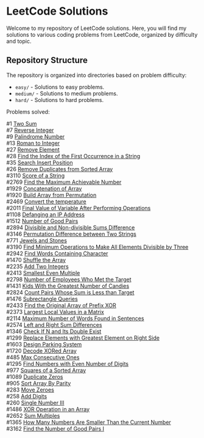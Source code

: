 # LeetCode Solutions

Welcome to my repository of LeetCode solutions. Here, you will find my solutions to various coding problems from LeetCode, organized by difficulty and topic.

## Repository Structure

The repository is organized into directories based on problem difficulty:

- `easy/` - Solutions to easy problems.
- `medium/` - Solutions to medium problems.
- `hard/` - Solutions to hard problems.

Problems solved:

#1 [Two Sum](https://leetcode.com/problems/two-sum/description/) <br>
#7 [Reverse Integer](https://leetcode.com/problems/reverse-integer/description/) <br>
#9 [Palindrome Number](https://leetcode.com/problems/palindrome-number/description/) <br>
#13 [Roman to Integer](https://leetcode.com/problems/roman-to-integer/description/) <br>
#27 [Remove Element](https://leetcode.com/problems/remove-element/description/) <br>
#28 [Find the Index of the First Occurrence in a String](https://leetcode.com/problems/find-the-index-of-the-first-occurrence-in-a-string/description/) <br>
#35 [Search Insert Position](https://leetcode.com/problems/search-insert-position/description/) <br>
#26 [Remove Duplicates from Sorted Array](https://leetcode.com/problems/remove-duplicates-from-sorted-array/description/) <br>
#3110 [Score of a String](https://leetcode.com/problems/score-of-a-string/description/) <br>
#2769 [Find the Maximum Achievable Number](https://leetcode.com/problems/find-the-maximum-achievable-number/description/) <br>
#1929 [Concatenation of Array](https://leetcode.com/problems/concatenation-of-array/) <br>
#1920 [Build Array from Permutation](https://leetcode.com/problems/build-array-from-permutation/description/) <br>
#2469 [Convert the temperature](https://leetcode.com/problems/convert-the-temperature/description/) <br>
#2011 [Final Value of Variable After Performing Operations](https://leetcode.com/problems/final-value-of-variable-after-performing-operations/description/) <br>
#1108 [Defanging an IP Address](https://leetcode.com/problems/defanging-an-ip-address/description/) <br>
#1512 [Number of Good Pairs](https://leetcode.com/problems/number-of-good-pairs/description/) <br>
#2894 [Divisible and Non-divisible Sums Difference](https://leetcode.com/problems/divisible-and-non-divisible-sums-difference/description/) <br>
#3146 [Permutation Difference between Two Strings](https://leetcode.com/problems/permutation-difference-between-two-strings/description/) <br>
#771 [Jewels and Stones](https://leetcode.com/problems/jewels-and-stones/description/) <br>
#3190 [Find Minimum Operations to Make All Elements Divisible by Three](https://leetcode.com/problems/find-minimum-operations-to-make-all-elements-divisible-by-three/description/)<br>
#2942 [Find Words Containing Character](https://leetcode.com/problems/find-words-containing-character/description/) <br>
#1470 [Shuffle the Array](https://leetcode.com/problems/shuffle-the-array/description/) <br>
#2235 [Add Two Integers](https://leetcode.com/problems/add-two-integers/description/) <br>
#2413 [Smallest Even Multiple](https://leetcode.com/problems/smallest-even-multiple/description/) <br>
#2798 [Number of Employees Who Met the Target](https://leetcode.com/problems/number-of-employees-who-met-the-target/description/)<br>
#1431 [Kids With the Greatest Number of Candies](https://leetcode.com/problems/kids-with-the-greatest-number-of-candies/description/)<br>
#2824 [Count Pairs Whose Sum is Less than Target](https://leetcode.com/problems/count-pairs-whose-sum-is-less-than-target/description/)<br>
#1476 [Subrectangle Queries](https://leetcode.com/problems/subrectangle-queries/description/)<br>
#2433 [Find the Original Array of Prefix XOR](https://leetcode.com/problems/find-the-original-array-of-prefix-xor/description/)<br>
#2373 [Largest Local Values in a Matrix](https://leetcode.com/problems/largest-local-values-in-a-matrix/description/)<br>
#2114 [Maximum Number of Words Found in Sentences](https://leetcode.com/problems/maximum-number-of-words-found-in-sentences/description/)<br>
#2574 [Left and Right Sum Differences](https://leetcode.com/problems/left-and-right-sum-differences/description/)<br>
#1346 [Check If N and Its Double Exist](https://leetcode.com/problems/check-if-n-and-its-double-exist/description/)<br>
#1299 [Replace Elements with Greatest Element on Right Side](https://leetcode.com/problems/replace-elements-with-greatest-element-on-right-side/description/)<br>
#1603 [Design Parking System](https://leetcode.com/problems/design-parking-system/description/)<br>
#1720 [Decode XORed Array](https://leetcode.com/problems/decode-xored-array/description/)<br>
#485 [Max Consecutive Ones](https://leetcode.com/problems/max-consecutive-ones/description/)<br>
#1295 [Find Numbers with Even Number of Digits](https://leetcode.com/problems/find-numbers-with-even-number-of-digits/description/)<br>
#977 [Squares of a Sorted Array](https://leetcode.com/problems/squares-of-a-sorted-array/description/)<br>
#1089 [Duplicate Zeros](https://leetcode.com/problems/duplicate-zeros/description/)<br>
#905 [Sort Array By Parity](https://leetcode.com/problems/sort-array-by-parity/description/)<br>
#283 [Move Zeroes](https://leetcode.com/problems/move-zeroes/description/)<br>
#258 [Add Digits](https://leetcode.com/problems/add-digits/description/)<br>
#260 [Single Number III](https://leetcode.com/problems/single-number-iii/description/)<br>
#1486 [XOR Operation in an Array](https://leetcode.com/problems/xor-operation-in-an-array/description/)<br>
#2652 [Sum Multiples](https://leetcode.com/problems/sum-multiples/description/)<br>
#1365 [How Many Numbers Are Smaller Than the Current Number](https://leetcode.com/problems/how-many-numbers-are-smaller-than-the-current-number/description/)<br>
#3162 [Find the Number of Good Pairs I](https://leetcode.com/problems/find-the-number-of-good-pairs-i/description/)<br>